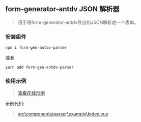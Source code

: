 ## form-generator-antdv JSON 解析器

> 用于将form-generator-antdv导出的JSON解析成一个表单。

### 安装组件

```
npm i form-gen-antdv-parser
```

或者

```
yarn add form-gen-antdv-parser
```

### 使用示例

> [查看在线示例](https://fga.setworld.net/#/parser)

示例代码:
> [src\components\parser\example\Index.vue](https://github.com/fuzui/form-generator-antdv/tree/master/src/components/parser/example/Index.vue)
